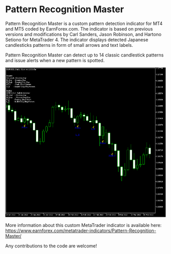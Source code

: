 # Pattern Recognition Master

Pattern Recognition Master is a custom pattern detection indicator for MT4 and MT5 coded by EarnForex.com. The indicator is based on previous versions and modifications by Carl Sanders, Jason Robinson, and Hartono Setiono for MetaTrader 4. The indicator displays detected Japanese candlesticks patterns in form of small arrows and text labels.

Pattern Recognition Master can detect up to 14 classic candlestick patterns and issue alerts when a new pattern is spotted.

![Bollinger Squeeze Advanced indicator shows some potentially good trend-based entries on the hourly EUR/USD chart](https://github.com/EarnForex/Pattern-Recognition-Master/blob/main/README_Images/pattern-recognition-master-detects-some-bullish-candlestick-patterns.png)

More information about this custom MetaTrader indicator is available here: https://www.earnforex.com/metatrader-indicators/Pattern-Recognition-Master/

Any contributions to the code are welcome!
